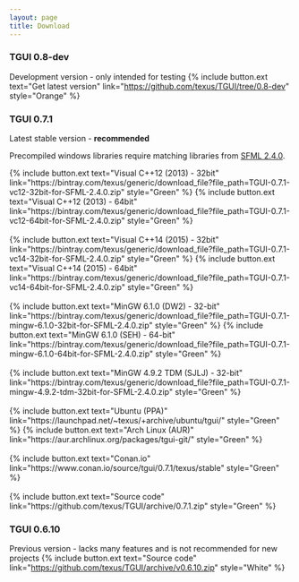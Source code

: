 ```yaml
---
layout: page
title: Download
---
```


### TGUI 0.8-dev
Development version - only intended for testing
{% include button.ext text="Get latest version" link="https://github.com/texus/TGUI/tree/0.8-dev" style="Orange" %}

### TGUI 0.7.1
Latest stable version - <b>recommended</b>

Precompiled windows libraries require matching libraries from <a href="http://www.sfml-dev.org/download/sfml/2.4.0/">SFML 2.4.0</a>.
<p>
  {% include button.ext text="Visual C++12 (2013) - 32bit" link="https://bintray.com/texus/generic/download_file?file_path=TGUI-0.7.1-vc12-32bit-for-SFML-2.4.0.zip" style="Green" %}
  {% include button.ext text="Visual C++12 (2013) - 64bit" link="https://bintray.com/texus/generic/download_file?file_path=TGUI-0.7.1-vc12-64bit-for-SFML-2.4.0.zip" style="Green" %}<br><br>
  {% include button.ext text="Visual C++14 (2015) - 32bit" link="https://bintray.com/texus/generic/download_file?file_path=TGUI-0.7.1-vc14-32bit-for-SFML-2.4.0.zip" style="Green" %}
  {% include button.ext text="Visual C++14 (2015) - 64bit" link="https://bintray.com/texus/generic/download_file?file_path=TGUI-0.7.1-vc14-64bit-for-SFML-2.4.0.zip" style="Green" %}<br><br>
  {% include button.ext text="MinGW 6.1.0 (DW2) - 32-bit" link="https://bintray.com/texus/generic/download_file?file_path=TGUI-0.7.1-mingw-6.1.0-32bit-for-SFML-2.4.0.zip" style="Green" %}
  {% include button.ext text="MinGW 6.1.0 (SEH) - 64-bit" link="https://bintray.com/texus/generic/download_file?file_path=TGUI-0.7.1-mingw-6.1.0-64bit-for-SFML-2.4.0.zip" style="Green" %}<br><br>
  {% include button.ext text="MinGW 4.9.2 TDM (SJLJ) - 32-bit" link="https://bintray.com/texus/generic/download_file?file_path=TGUI-0.7.1-mingw-4.9.2-tdm-32bit-for-SFML-2.4.0.zip" style="Green" %}<br><br>
  {% include button.ext text="Ubuntu (PPA)" link="https://launchpad.net/~texus/+archive/ubuntu/tgui/" style="Green" %}
  {% include button.ext text="Arch Linux (AUR)" link="https://aur.archlinux.org/packages/tgui-git/" style="Green" %}<br><br>
  {% include button.ext text="Conan.io" link="https://www.conan.io/source/tgui/0.7.1/texus/stable" style="Green" %}<br><br>
  {% include button.ext text="Source code" link="https://github.com/texus/TGUI/archive/0.7.1.zip" style="Green" %}
</p>

### TGUI 0.6.10
Previous version - lacks many features and is not recommended for new projects
{% include button.ext text="Source code" link="https://github.com/texus/TGUI/archive/v0.6.10.zip" style="White" %}

